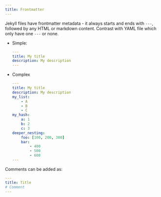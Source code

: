 ```yaml
---
title: Frontmatter
---
```


Jekyll files have frontmatter metadata - it always starts and ends with `---`, followed by any HTML or markdown content. Contrast with YAML file which only have one `---` or none.

- Simple:
    ```yaml
    ---
    title: My title
    description: My description
    ---
    ```
- Complex
    ```yaml
    ---
    title: My title
    description: My description
    my_list:
        - A
        - B
        - C
    my_hash:
        a: 1
        b: 2
        c: 3
    deeper_nesting:
        foo: [100, 200, 300]
        bar:
            - 400
            - 500
            - 600
    ---
    ```


Comments can be added as:

```yaml
---
title: Title
# Comment
---
```
